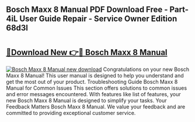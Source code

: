 ## Bosch Maxx 8 Manual PDF Download Free - Part-4iL User Guide Repair - Service Owner Edition 68d3l

# <h2><a href="http://cf12167.oget.top/?id=Bosch+Maxx+8+Manual">🔗Download New 👉🔴 Bosch Maxx 8 Manual</a></h2>

[![Bosch Maxx 8 Manual new download](https://i.imgur.com/5g1atiW.png)](http://cf12167.oget.top/?id=Bosch+Maxx+8+Manual)
Congratulations on your new Bosch Maxx 8 Manual! This user manual is designed to help you understand and get the most out of your product. Troubleshooting Guide Bosch Maxx 8 Manual for Common Issues This section offers solutions to common issues and error messages encountered. With features like list of features, your new Bosch Maxx 8 Manual is designed to simplify your tasks. Your Feedback Matters Bosch Maxx 8 Manual. We value your feedback and are committed to providing exceptional customer service.
